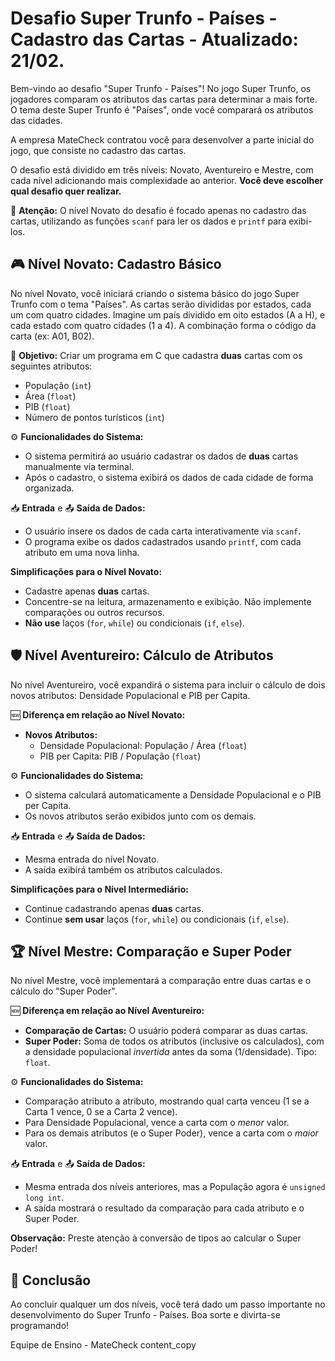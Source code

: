 # Desafio Super Trunfo - Países - Cadastro das Cartas - Atualizado: 21/02.

Bem-vindo ao desafio "Super Trunfo - Países"! No jogo Super Trunfo, os jogadores comparam os atributos das cartas para determinar a mais forte. O tema deste Super Trunfo é "Países", onde você comparará os atributos das cidades.

A empresa MateCheck contratou você para desenvolver a parte inicial do jogo, que consiste no cadastro das cartas.

O desafio está dividido em três níveis: Novato, Aventureiro e Mestre, com cada nível adicionando mais complexidade ao anterior.  **Você deve escolher qual desafio quer realizar.**

🚨 **Atenção:** O nível Novato do desafio é focado apenas no cadastro das cartas, utilizando as funções `scanf` para ler os dados e `printf` para exibi-los.

## 🎮 Nível Novato: Cadastro Básico

No nível Novato, você iniciará criando o sistema básico do jogo Super Trunfo com o tema "Países". As cartas serão divididas por estados, cada um com quatro cidades.  Imagine um país dividido em oito estados (A a H), e cada estado com quatro cidades (1 a 4).  A combinação forma o código da carta (ex: A01, B02).

🚩 **Objetivo:** Criar um programa em C que cadastra **duas** cartas com os seguintes atributos:

*   População (`int`)
*   Área (`float`)
*   PIB (`float`)
*   Número de pontos turísticos (`int`)

⚙️ **Funcionalidades do Sistema:**

*   O sistema permitirá ao usuário cadastrar os dados de **duas** cartas manualmente via terminal.
*   Após o cadastro, o sistema exibirá os dados de cada cidade de forma organizada.

📥 **Entrada** e 📤 **Saída de Dados:**

*   O usuário insere os dados de cada carta interativamente via `scanf`.
*   O programa exibe os dados cadastrados usando `printf`, com cada atributo em uma nova linha.

**Simplificações para o Nível Novato:**

*   Cadastre apenas **duas** cartas.
*   Concentre-se na leitura, armazenamento e exibição. Não implemente comparações ou outros recursos.
*   **Não use** laços (`for`, `while`) ou condicionais (`if`, `else`).


## 🛡️ Nível Aventureiro: Cálculo de Atributos

No nível Aventureiro, você expandirá o sistema para incluir o cálculo de dois novos atributos: Densidade Populacional e PIB per Capita.

🆕 **Diferença em relação ao Nível Novato:**

*   **Novos Atributos:**
    *   Densidade Populacional: População / Área (`float`)
    *   PIB per Capita: PIB / População (`float`)

⚙️ **Funcionalidades do Sistema:**

*   O sistema calculará automaticamente a Densidade Populacional e o PIB per Capita.
*   Os novos atributos serão exibidos junto com os demais.

📥 **Entrada** e 📤 **Saída de Dados:**

*   Mesma entrada do nível Novato.
*   A saída exibirá também os atributos calculados.

**Simplificações para o Nível Intermediário:**

*   Continue cadastrando apenas **duas** cartas.
*   Continue **sem usar** laços (`for`, `while`) ou condicionais (`if`, `else`).



## 🏆 Nível Mestre: Comparação e Super Poder

No nível Mestre, você implementará a comparação entre duas cartas e o cálculo do "Super Poder".

🆕 **Diferença em relação ao Nível Aventureiro:**

*   **Comparação de Cartas:** O usuário poderá comparar as duas cartas.
*   **Super Poder:** Soma de todos os atributos (inclusive os calculados), com a densidade populacional *invertida* antes da soma (1/densidade).  Tipo: `float`.

⚙️ **Funcionalidades do Sistema:**

*   Comparação atributo a atributo, mostrando qual carta venceu (1 se a Carta 1 vence, 0 se a Carta 2 vence).
*   Para Densidade Populacional, vence a carta com o *menor* valor.
*   Para os demais atributos (e o Super Poder), vence a carta com o *maior* valor.

📥 **Entrada** e 📤 **Saída de Dados:**

*   Mesma entrada dos níveis anteriores, mas a População agora é `unsigned long int`.
*   A saída mostrará o resultado da comparação para cada atributo e o Super Poder.

**Observação:**  Preste atenção à conversão de tipos ao calcular o Super Poder!


## 🏁 Conclusão

Ao concluir qualquer um dos níveis, você terá dado um passo importante no desenvolvimento do Super Trunfo - Países. Boa sorte e divirta-se programando!

Equipe de Ensino - MateCheck
content_copy

